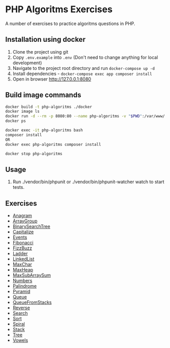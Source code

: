 # PHP Algoritms Exercises

A number of exercises to practice algoritms questions in PHP.

## Installation using docker

1. Clone the project using git
2. Copy `.env.example` into `.env` (Don't need to change anything for local development)
3. Navigate to the project root directory and run `docker-compose up -d`
4. Install dependencies - `docker-compose exec app composer install`
5. Open in browser http://127.0.0.1:8080


## Build image commands

```bash
docker build -t php-algoritms ./docker
docker image ls
docker run -d --rm -p 8080:80 --name php-algoritms -v "$PWD":/var/www/ php-algoritms
docker ps

docker exec -it php-algoritms bash
composer install
OR
docker exec php-algoritms composer install

docker stop php-algoritms
```


## Usage

1. Run ./vendor/bin/phpunit or ./vendor/bin/phpunit-watcher watch to start tests.


## Exercises

- [Anagram](./exercises/Anagram/Anagram.php)
- [ArrayGroup](./exercises/ArrayGroup/ArrayGroup.php)
- [BinarySearchTree](./exercises/BinarySearchTree/BinarySearchTree.php)
- [Capitalize](./exercises/Capitalize/Capitalize.php)
- [Events](./exercises/Events/Events.php)
- [Fibonacci](./exercises/Fibonacci/Fibonacci.php)
- [FizzBuzz](./exercises/FizzBuzz/FizzBuzz.php)
- [Ladder](./exercises/Ladder/Ladder.php)
- [LinkedList](./exercises/LinkedList/LinkedList.php)
- [MaxChar](./exercises/MaxChar/MaxChar.php)
- [MaxHeap](./exercises/MaxHeap/MaxHeap.php)
- [MaxSubArraySum](./exercises/MaxSubArraySum/MaxSubArraySum.php)
- [Numbers](./exercises/Numbers/Numbers.php)
- [Palindrome](./exercises/Palindrome/Palindrome.php)
- [Pyramid](./exercises/Pyramid/Pyramid.php)
- [Queue](./exercises/Queue/Queue.php)
- [QueueFromStacks](./exercises/QueueFromStacks/QueueFromStacks.php)
- [Reverse](./exercises/Reverse/Reverse.php)
- [Search](./exercises/Search/Search.php)
- [Sort](./exercises/Sort/Sort.php)
- [Spiral](./exercises/Spiral/Spiral.php)
- [Stack](./exercises/Stack/Stack.php)
- [Tree](./exercises/Tree/Tree.php)
- [Vowels](./exercises/Vowels/Vowels.php)